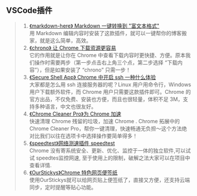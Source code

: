## VSCode插件
>1. [《markdown-here》 Markdown 一键转换到 "富文本格式"](https://github.com/adam-p/markdown-here)<br>
    用 Markdown 编辑内容时安装了这款插件，就可以一键帮你的博客搬家，就是这么简单，高效。
>2. [《chrono》 让 Chrome 下载资源更容易](https://chrome.google.com/webstore/detail/chrono-download-manager/mciiogijehkdemklbdcbfkefimifhecn?hl=zh-CNs)<br>
    它的作用就是让你在 Chrome 中查看下载内容时更快捷、方便。原本我们操作时需要两步（第一步点击右上角三个点，第二步选择 “下载内容”），但是如果安装了 “chrono” 只需一步！
>3. [《Secure Shell App》 Chrome 中开启 ssh 一种什么体验](https://chrome.google.com/webstore/detail/secure-shell-app/pnhechapfaindjhompbnflcldabbghjo)<br>
    大家都是怎么用 ssh 连接服务器的呢？Linux 用户用命令行，Windows 用户下载额外软件，而 Chrome 用户只需要这款插件即可。Chrome 的官方出品，不仅免费、安装也方便，而且也很轻量，体积不足 3M，支持多种语言，中文也很友好。
>4. [《Chrome Cleaner Pro》为 Chrome 加速](http://chromecleanerpro.com/)<br>
    快速清理 Chrome 残留的垃圾，加速 Chrome . Chrome 拓展中的 Chrome Cleaner Pro，帮你一键清理，快速畅通无负担～这个方法绝对比我们以往在选项卡中选择操作要简单得多！
>5. [《speedtest》网络测速插件 speedtest](https://www.speedtest.net)<br>
    Chrome 没有寄系统安全、更新、优化、监控于一体的独立软件,可以试试 speedtes监控网速, 至于使用上的限制，破解之法大家可以在项目中查看详情.
>6. [《OurStickys》Chrome 特色网页便签纸](https://chrome.google.com/webstore/detail/ourstickys-sticky-notes-o/oficbemndigeiiennldcdfcklocpkggd)<br>
    使用OurStickys就可以给网页贴上便签纸了，直接又方便，还支持云端同步，定时提醒等贴心功能。